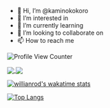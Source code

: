 - 👋 Hi, I’m @kaminokokoro
- 👀 I’m interested in 
- 🌱 I’m currently learning 
- 💞️ I’m looking to collaborate on 
- 📫 How to reach me


![Profile View Counter](https://komarev.com/ghpvc/?username=kaminokokoro)

<a href="https://github.com/anuraghazra/github-readme-stats">
  <img align="center" src="https://github-readme-stats.vercel.app/api?username=kaminokokoro&theme=tokyonight&show_icons=true" />
</a>
<a href="https://github.com/anuraghazra/convoychat](https://github.com/anuraghazra/github-readme-stats">
  <img align="center" src="https://user-images.githubusercontent.com/116713724/200164537-2413db96-416e-4364-98f6-8135e0241954.gif" />
</a>

<!-- [![Anurag's GitHub stats](https://github-readme-stats.vercel.app/api?username=kaminokokoro&theme=tokyonight&show_icons=true)](https://github.com/anuraghazra/github-readme-stats) -->

[![willianrod's wakatime stats](https://github-readme-stats.vercel.app/api/wakatime?username=kaminokokoro)](https://github.com/anuraghazra/github-readme-stats)

[![Top Langs](https://github-readme-stats.vercel.app/api/top-langs/?username=kaminokokoro)](https://github.com/anuraghazra/github-readme-stats)




<!---
kaminokokoro/kaminokokoro is a ✨ special ✨ repository because its `README.md` (this file) appears on your GitHub profile.
You can click the Preview link to take a look at your changes.
--->
